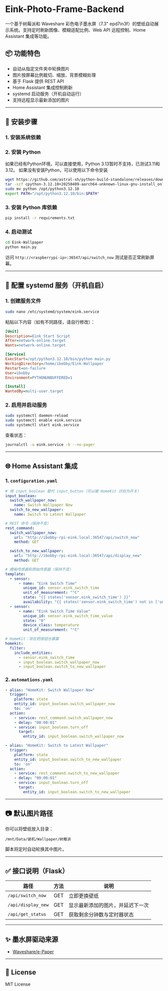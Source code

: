 # Eink-Photo-Frame-Backend

一个基于树莓派和 Waveshare 彩色电子墨水屏（7.3" epd7in3f）的壁纸自动展示系统。支持定时刷新图像、模糊适配比例、Web API 远程控制、Home Assistant 集成等功能。

## 📦 功能特色

- 自动从指定文件夹中轮换图片
- 图片按屏幕比例裁切、缩放、背景模糊处理
- 基于 Flask 提供 REST API
- Home Assistant 集成控制刷新
- systemd 启动服务（开机自动运行）
- 支持远程显示最新添加的图片


---

## 🚀 安装步骤

### 1. 安装系统依赖


### 2. 安装 Python
如果已经有Python环境，可以直接使用，Python 3.13暂时不支持，已测试3.11和3.12。
如果没有安装Python，可以使用以下命令安装
```bash
wget https://github.com/astral-sh/python-build-standalone/releases/download/20250409/cpython-3.12.10+20250409-aarch64-unknown-linux-gnu-install_only.tar.gz
tar -xzf cpython-3.12.10+20250409-aarch64-unknown-linux-gnu-install_only.tar.gz
sudo mv python /opt/python3.12.10
export PATH="/opt/python3.12.10/bin:$PATH"
```

### 3. 安装 Python 库依赖

```bash
pip install -r requirements.txt
```

### 4. 启动测试

```bash
cd Eink-Wallpaper
python main.py
```

访问 `http://<raspberrypi-ip>:36547/api/switch_now` 测试是否正常刷新屏幕。

---

## 🔧 配置 systemd 服务（开机自启）

### 1. 创建服务文件

```bash
sudo nano /etc/systemd/system/eink.service
```

粘贴以下内容（如有不同路径，请自行修改）：

```ini
[Unit]
Description=Eink Start Script
After=network-online.target
Wants=network-online.target

[Service]
ExecStart=/opt/python3.12.10/bin/python main.py
WorkingDirectory=/home/ibobby/Eink-Wallpaper
Restart=on-failure
User=ibobby
Environment=PYTHONUNBUFFERED=1

[Install]
WantedBy=multi-user.target
```

### 2. 启用并启动服务

```bash
sudo systemctl daemon-reload
sudo systemctl enable eink.service
sudo systemctl start eink.service
```

查看状态：

```bash
journalctl -u eink.service -b --no-pager
```

---

## 🌐 Home Assistant 集成

### 1. `configuration.yaml`

```yaml
# 用 input_boolean 替代 input_button（可以被 HomeKit 识别为开关）
input_boolean:
  switch_wallpaper_now:
    name: Switch Wallpaper Now
  switch_to_new_wallpaper:
    name: Switch to Latest Wallpaper

# REST 命令（保持不变）
rest_command:
  switch_wallpaper_now:
    url: "http://ibobby-rpi-eink.local:36547/api/switch_now"
    method: GET

  switch_to_new_wallpaper:
    url: "http://ibobby-rpi-eink.local:36547/api/display_new"
    method: GET

# 模板传感器和原始传感器（保持不变）
template:
  - sensor:
      - name: "Eink Switch Time"
        unique_id: sensor.eink_switch_time
        unit_of_measurement: "°C"
        state: "{{ states('sensor.eink_switch_time') }}"
        availability: "{{ states('sensor.eink_switch_time') not in ['unavailable', 'unknown'] }}"
  - sensor:
      - name: "Eink Switch Time Value"
        unique_id: sensor.eink_switch_time_value
        state: "0"
        device_class: temperature
        unit_of_measurement: "°C"

# HomeKit：现在把按钮也暴露
homekit:
  filter:
    include_entities:
      - sensor.eink_switch_time
      - input_boolean.switch_wallpaper_now
      - input_boolean.switch_to_new_wallpaper
```

### 2. `automations.yaml`

```yaml
- alias: "HomeKit: Switch Wallpaper Now"
  trigger:
    platform: state
    entity_id: input_boolean.switch_wallpaper_now
    to: 'on'
  action:
    - service: rest_command.switch_wallpaper_now
    - delay: "00:00:01"
    - service: input_boolean.turn_off
      target:
        entity_id: input_boolean.switch_wallpaper_now

- alias: "HomeKit: Switch to Latest Wallpaper"
  trigger:
    platform: state
    entity_id: input_boolean.switch_to_new_wallpaper
    to: 'on'
  action:
    - service: rest_command.switch_to_new_wallpaper
    - delay: "00:00:01"
    - service: input_boolean.turn_off
      target:
        entity_id: input_boolean.switch_to_new_wallpaper
```
---

## 📷 默认图片路径

你可以将壁纸放入目录：

```
/mnt/Data/装机/Wallpaper/树莓派
```

脚本将定时自动轮换其中图片。

---

## ✅ 接口说明（Flask）

| 路径 | 方法 | 说明 |
|------|------|------|
| `/api/switch_now` | GET | 立即更换壁纸 |
| `/api/display_new` | GET | 显示最新添加的图片，并延迟下一次 |
| `/api/get_status` | GET | 获取剩余分钟数与定时器状态 |

---

## ✨ 墨水屏驱动来源

- [Waveshare/e-Paper](https://github.com/waveshare/e-Paper)

---

## 📄 License

MIT License

